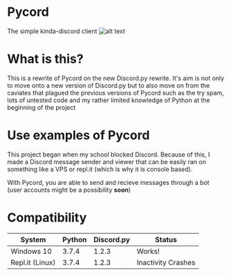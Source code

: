 # Pycord
The simple kinda-discord client
![alt text](https://i.ussr.online/5db8da39579279.59374087-Pycord.png)

# What is this?
This is a rewrite of Pycord on the new Discord.py rewrite. It's aim is not only to move onto a new version of Discord.py but  to also move on from the caviates that plagued the previous versions of Pycord such as the try spam, lots of untested code and my rather limited knowledge of Python at the beginning of the project

# Use examples of Pycord

This project began when my school blocked Discord. Because of this, I made a Discord message sender and viewer that can be easily ran on something like a VPS or repl.it (which is why it is console based).

With Pycord, you are able to send and recieve messages through a bot (user accounts might be a possibility **soon**)

# Compatibility

| System  | Python | Discord.py | Status |
| ------------- | ------------- | ------------- | ------------- |
| Windows 10  | 3.7.4  | 1.2.3  | Works!  |
| Repl.it (Linux) | 3.7.4  | 1.2.3  | Inactivity Crashes |
